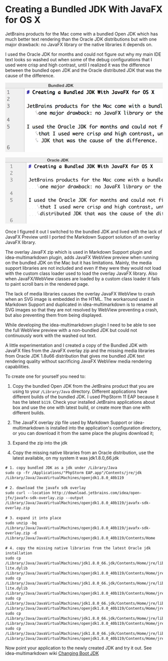 # Creating a Bundled JDK With JavaFX for OS X

JetBrains products for the Mac come with a bundled Open JDK which has much better text rendering than the Oracle JDK distributions but with one major drawback: no JavaFX library or the native libraries it depends on.

I used the Oracle JDK for months and could not figure out why my main IDE text looks so washed out when some of the debug configurations that I used were crisp and high contrast, until I realized it was the difference between the bundled open JDK and the Oracle distributed JDK that was the cause of the difference. 

![Blog 2 Bundled Jdk](https://github.com/vsch/vladsch-blog/raw/master/images/Blog_2_bundled_jdk.png)

![Blog 2 Oracle Jdk](https://github.com/vsch/vladsch-blog/raw/master/images/Blog_2_oracle_jdk.png)

Once I figured it out I switched to the bundled JDK and lived with the lack of JavaFX Preview until I ported the Markdown Support solution of an overlay JavaFX library.  

The overlay JavaFX zip which is used in Markdown Support plugin and idea-multimarkdown plugin, adds JavaFX WebView preview when running on the bundled JDK on the Mac but it has limitations. Mainly, the media support libraries are not included and even if they were they would not load with the custom class loader used to load the overlay JavaFX library. Also when JavaFX/WebView classes are loaded by a custom class loader it fails to paint scroll bars in the rendered page. 

The lack of media libraries causes the overlay JavaFX WebView to crash when an SVG image is embedded in the HTML. The workaround used in Markdown Support and duplicated in idea-multimarkdown is to rename all SVG images so that they are not resolved by WebView preventing a crash, but also preventing them from being displayed.

While developing the idea-multimarkdown plugin I need to be able to see the full WebView preview with a non-bundled JDK but could not continuously work with the washed out text.

A little experimentation and I created a copy of the Bundled JDK with JavaFX files from the JavaFX overlay zip and the missing media libraries from Oracle JDK 1.8u66 distribution that gives me bundled JDK text rendering quality without sacrificing JavaFX WebView media rendering capabilities. 

To create one for yourself you need to:
 
1. Copy the bundled Open JDK from the JetBrains product that you are using to your `/Library/Java` directory. Different applications have different builds of the bundled JDK. I used PhpStorm 11 EAP because it has the latest `b119`. Check your installed JetBrains applications about box and use the one with latest build, or create more than one with different builds.  

2. The JavaFX overlay zip file used by Markdown Support or idea-multimarkdown is installed into the application's configuration directory, or you can download it from the same place the plugins download it;

3. Expand the zip into the jdk

4. Copy the missing native libraries from an Oracle distribution, use the latest available, on my system it was jdk1.8.0_66.jdk 

```shell
# 1. copy bundled JDK as a jdk under /Library/Java
sudo cp -fr /Applications/"PhpStorm EAP.app"/Contents/jre/jdk /Library/Java/JavaVirtualMachines/openjdk1.8.0_40b119

# 2. download the javafx sdk overlay
sudo curl --location http://download.jetbrains.com/idea/open-jfx/javafx-sdk-overlay.zip --output /Library/Java/JavaVirtualMachines/openjdk1.8.0_40b119/javafx-sdk-overlay.zip

# 3. expand it into place
sudo unzip -bq /Library/Java/JavaVirtualMachines/openjdk1.8.0_40b119/javafx-sdk-overlay.zip -d /Library/Java/JavaVirtualMachines/openjdk1.8.0_40b119/Contents/Home

# 4. copy the missing native libraries from the latest Oracle jdk installation
sudo cp /Library/Java/JavaVirtualMachines/jdk1.8.0_66.jdk/Contents/Home/jre/lib/libglib-lite.dylib /Library/Java/JavaVirtualMachines/openjdk1.8.0_40b119/Contents/Home/jre/lib
sudo cp /Library/Java/JavaVirtualMachines/jdk1.8.0_66.jdk/Contents/Home/jre/lib/libgstreamer-lite.dylib /Library/Java/JavaVirtualMachines/openjdk1.8.0_40b119/Contents/Home/jre/lib
sudo cp /Library/Java/JavaVirtualMachines/jdk1.8.0_66.jdk/Contents/Home/jre/lib/libjfxmedia.dylib /Library/Java/JavaVirtualMachines/openjdk1.8.0_40b119/Contents/Home/jre/lib
sudo cp /Library/Java/JavaVirtualMachines/jdk1.8.0_66.jdk/Contents/Home/jre/lib/libjfxmedia_avf.dylib /Library/Java/JavaVirtualMachines/openjdk1.8.0_40b119/Contents/Home/jre/lib
sudo cp /Library/Java/JavaVirtualMachines/jdk1.8.0_66.jdk/Contents/Home/jre/lib/libjfxmedia_qtkit.dylib /Library/Java/JavaVirtualMachines/openjdk1.8.0_40b119/Contents/Home/jre/lib
```

Now point your application to the newly created JDK and try it out. See idea-multimarkdown wiki [Changing Boot JDK]


[Changing Boot JDK]: http://github.com/vsch/idea-multimarkdown/wiki/Changing-Boot-JDK
